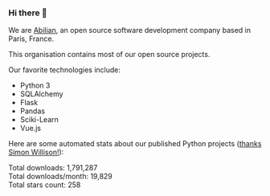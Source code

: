 ### Hi there 👋

We are [Abilian](https://abilian.com/), an open source software development company based in Paris, France.

This organisation contains most of our open source projects.

Our favorite technologies include:

- Python 3
- SQLAlchemy
- Flask
- Pandas
- Sciki-Learn
- Vue.js

Here are some automated stats about our published Python projects
([thanks Simon Willison!][sw-post]):

<!--marker-->
Total downloads: 1,791,287<br>
Total downloads/month: 19,829<br>
Total stars count: 258
<!--end-->

[sw-post]: https://simonwillison.net/2020/Jul/10/self-updating-profile-readme/